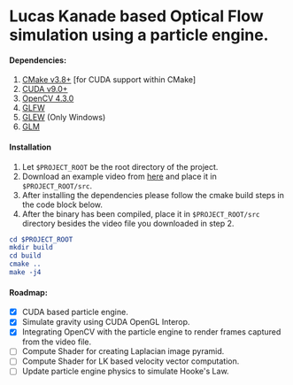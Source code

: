 # Lucas Kanade based Optical Flow simulation using a particle engine.

#### Dependencies:

1. [CMake v3.8+](https://cmake.org/download/) [for CUDA support within CMake]
2. [CUDA v9.0+](https://developer.nvidia.com/cuda-92-download-archive) 
3. [OpenCV 4.3.0](https://github.com/opencv/opencv/archive/4.3.0.tar.gz)
4. [GLFW](https://github.com/glfw/glfw)
5. [GLEW](https://github.com/nigels-com/glew/archive/glew-2.1.0.tar.gz) (Only Windows)
6. [GLM](https://github.com/g-truc/glm/archive/0.9.9.8.tar.gz)

#### Installation

1. Let `$PROJECT_ROOT` be the root directory of the project.
2. Download an example video from [here](https://drive.google.com/open?id=17ydViQMNjSS5pO2UBRHf9ntapH9-HCjR) and place it in `$PROJECT_ROOT/src`.
3. After installing the dependencies please follow the cmake build steps in the code block below.
4. After the binary has been compiled, place it in `$PROJECT_ROOT/src` directory besides the video file you downloaded in step 2.

```cmake
cd $PROJECT_ROOT
mkdir build
cd build
cmake ..
make -j4
```

#### Roadmap:

- [x] CUDA based particle engine.
- [x] Simulate gravity using CUDA OpenGL Interop.
- [x] Integrating OpenCV with the particle engine to render frames captured from the video file.
- [ ] Compute Shader for creating Laplacian image pyramid.
- [ ] Compute Shader for LK based velocity vector computation.
- [ ] Update particle engine physics to simulate Hooke's Law.